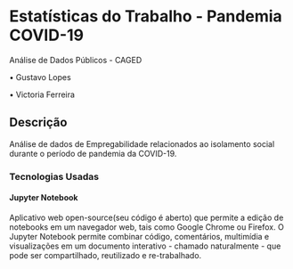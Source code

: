# Estatísticas do Trabalho - Pandemia COVID-19
Análise de Dados Públicos - CAGED

• Gustavo Lopes

• Victoria Ferreira

## Descrição
Análise de dados de Empregabilidade relacionados ao isolamento social durante o período de pandemia da COVID-19. 

### Tecnologias Usadas
#### Jupyter Notebook
Aplicativo web open-source(seu código é aberto) que permite a edição de notebooks em um navegador web, tais como Google Chrome ou Firefox. O Jupyter Notebook permite combinar código, comentários, multimídia e visualizações em um documento interativo - chamado naturalmente - que pode ser compartilhado, reutilizado e re-trabalhado.
